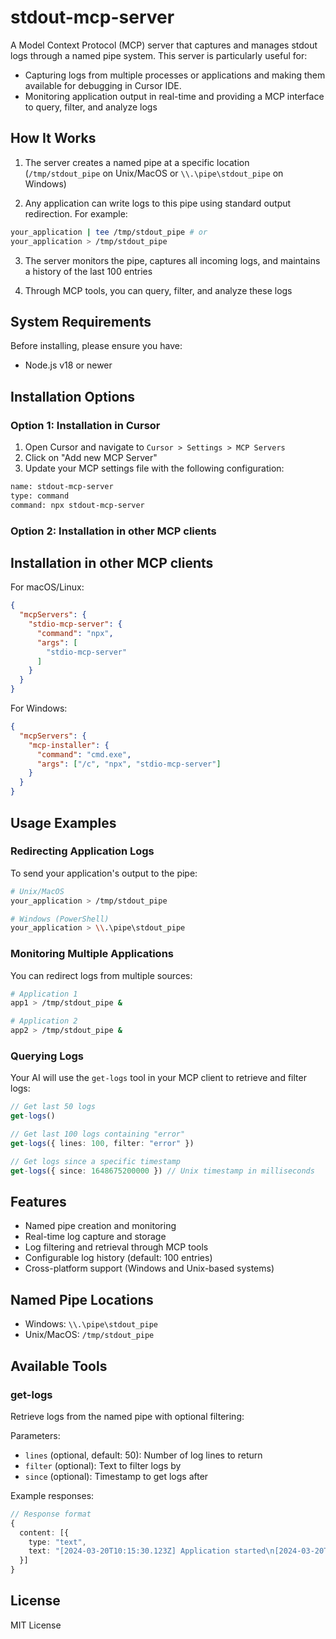 # stdout-mcp-server

A Model Context Protocol (MCP) server that captures and manages stdout logs through a named pipe system. This server is particularly useful for:
- Capturing logs from multiple processes or applications and making them available for debugging in Cursor IDE.
- Monitoring application output in real-time and providing a MCP interface to query, filter, and analyze logs

## How It Works

1. The server creates a named pipe at a specific location (`/tmp/stdout_pipe` on Unix/MacOS or `\\.\pipe\stdout_pipe` on Windows)

2. Any application can write logs to this pipe using standard output redirection. For example:
```bash
your_application | tee /tmp/stdout_pipe # or
your_application > /tmp/stdout_pipe
```
3. The server monitors the pipe, captures all incoming logs, and maintains a history of the last 100 entries

4. Through MCP tools, you can query, filter, and analyze these logs

## System Requirements

Before installing, please ensure you have:

* Node.js v18 or newer

## Installation Options

### Option 1: Installation in Cursor

1. Open Cursor and navigate to `Cursor > Settings > MCP Servers`
2. Click on "Add new MCP Server"
3. Update your MCP settings file with the following configuration:

```sh
name: stdout-mcp-server
type: command
command: npx stdout-mcp-server
```

### Option 2: Installation in other MCP clients

## Installation in other MCP clients
For macOS/Linux:
```json
{
  "mcpServers": {
    "stdio-mcp-server": {
      "command": "npx",
      "args": [
        "stdio-mcp-server"
      ]
    }
  }
}
```

For Windows:
```json
{
  "mcpServers": {
    "mcp-installer": {
      "command": "cmd.exe",
      "args": ["/c", "npx", "stdio-mcp-server"]
    }
  }
}
```

## Usage Examples

### Redirecting Application Logs

To send your application's output to the pipe:

```bash
# Unix/MacOS
your_application > /tmp/stdout_pipe

# Windows (PowerShell)
your_application > \\.\pipe\stdout_pipe
```

### Monitoring Multiple Applications

You can redirect logs from multiple sources:

```bash
# Application 1
app1 > /tmp/stdout_pipe &

# Application 2
app2 > /tmp/stdout_pipe &
```

### Querying Logs

Your AI will use the `get-logs` tool in your MCP client to retrieve and filter logs:

```typescript
// Get last 50 logs
get-logs()

// Get last 100 logs containing "error"
get-logs({ lines: 100, filter: "error" })

// Get logs since a specific timestamp
get-logs({ since: 1648675200000 }) // Unix timestamp in milliseconds
```

## Features

- Named pipe creation and monitoring
- Real-time log capture and storage
- Log filtering and retrieval through MCP tools
- Configurable log history (default: 100 entries)
- Cross-platform support (Windows and Unix-based systems)

## Named Pipe Locations

- Windows: `\\.\pipe\stdout_pipe`
- Unix/MacOS: `/tmp/stdout_pipe`

## Available Tools

### get-logs

Retrieve logs from the named pipe with optional filtering:

Parameters:
- `lines` (optional, default: 50): Number of log lines to return
- `filter` (optional): Text to filter logs by
- `since` (optional): Timestamp to get logs after

Example responses:
```typescript
// Response format
{
  content: [{
    type: "text",
    text: "[2024-03-20T10:15:30.123Z] Application started\n[2024-03-20T10:15:31.456Z] Connected to database"
  }]
}
```

## License

MIT License
